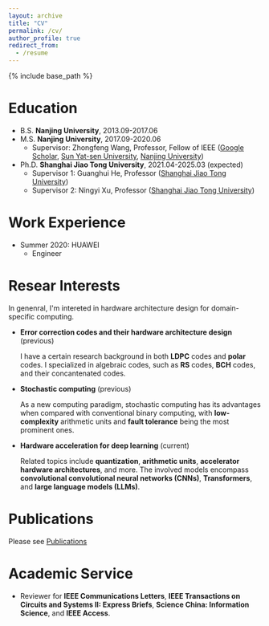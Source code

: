 ```yaml
---
layout: archive
title: "CV"
permalink: /cv/
author_profile: true
redirect_from:
  - /resume
---
```


{% include base_path %}

Education
======
* B.S. **Nanjing University**, 2013.09-2017.06
* M.S. **Nanjing University**, 2017.09-2020.06
  * Supervisor: Zhongfeng Wang, Professor, Fellow of IEEE ([Google Scholar](https://scholar.google.com/citations?user=faC-qekAAAAJ&hl=zh-CN), [Sun Yat-sen University](https://ese.nju.edu.cn/wzf_24054/list.htm), [Nanjing University](https://ese.nju.edu.cn/wzf_24054/list.htm))
* Ph.D. **Shanghai Jiao Tong University**, 2021.04-2025.03 (expected)
  * Supervisor 1: Guanghui He, Professor ([Shanghai Jiao Tong University](https://dmne.sjtu.edu.cn/dmne/faculty/heguanghui/))
  * Supervisor 2: Ningyi Xu, Professor ([Shanghai Jiao Tong University](http://www.qingyuan.sjtu.edu.cn/a/xu-ning-yi-1.html))

Work Experience
======
* Summer 2020: HUAWEI
  * Engineer
  
Resear Interests
======
In genenral, I'm intereted in hardware architecture design for domain-specific computing.

* **Error correction codes and their hardware architecture design** (previous)
  
  I have a certain research background in both **LDPC** codes and **polar** codes. I specialized in algebraic codes, such as **RS** codes, **BCH** codes, and their concantenated codes.
* **Stochastic computing** (previous)

  As a new computing paradigm, stochastic computing has its advantages when compared with conventional binary computing, with **low-complexity** arithmetic units and **fault tolerance** being the most prominent ones.
* **Hardware acceleration for deep learning** (current)

  Related topics include **quantization**, **arithmetic units**, **accelerator hardware architectures**, and more. The involved models encompass **convolutional convolutional neural networks (CNNs)**, **Transformers**, and **large language models (LLMs)**.

Publications
======
Please see [Publications](/publications/)
  
Academic Service
======
* Reviewer for **IEEE Communications Letters**, **IEEE Transactions on Circuits and Systems II: Express Briefs**, **Science China: Information Science**, and **IEEE Access**.
